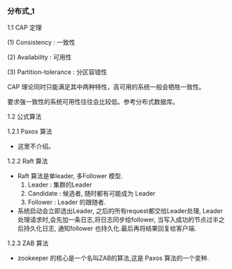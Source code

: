### 分布式_1

1.1 CAP 定理

(1) Consistency : 一致性

(2) Availability : 可用性

(3) Partition-tolerance : 分区容错性

CAP 理论同时只能满足其中两种特性，高可用的系统一般会牺牲一致性。

要求强一致性的系统可用性往往会比较低。参考分布式数据库。

1.2 公式算法

1.2.1  Paxos 算法

- 这里不介绍。

1.2.2 Raft 算法

- Raft 算法是单leader, 多Follower 模型.
  1. Leader : 集群的Leader
  2. Candidate : 候选者, 随时都有可能成为 Leader
  3. Follower : Leader 的跟随者.
- 系统启动会立即选出Leader, 之后的所有request都交给Leader处理, Leader处理请求时,会先加一条日志,将日志同步给follower, 当写入成功的节点过半之后持久化日志, 通知follower 也持久化.最后再将结果回复给客户端.

1.2.3 ZAB 算法

- zookeeper 的核心是一个名叫ZAB的算法,这是 Paxos 算法的一个变种.

